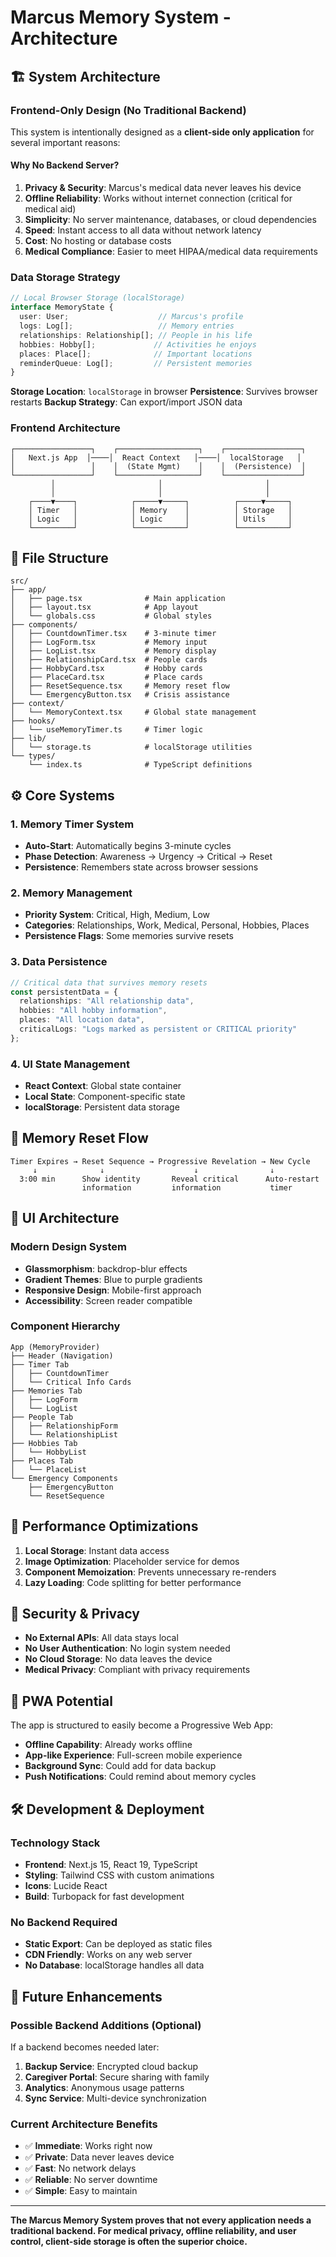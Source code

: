 # Marcus Memory System - Architecture

## 🏗️ System Architecture

### **Frontend-Only Design (No Traditional Backend)**

This system is intentionally designed as a **client-side only application** for several important reasons:

#### **Why No Backend Server?**

1. **Privacy & Security**: Marcus's medical data never leaves his device
2. **Offline Reliability**: Works without internet connection (critical for medical aid)
3. **Simplicity**: No server maintenance, databases, or cloud dependencies
4. **Speed**: Instant access to all data without network latency
5. **Cost**: No hosting or database costs
6. **Medical Compliance**: Easier to meet HIPAA/medical data requirements

### **Data Storage Strategy**

```typescript
// Local Browser Storage (localStorage)
interface MemoryState {
  user: User;                    // Marcus's profile
  logs: Log[];                   // Memory entries
  relationships: Relationship[]; // People in his life
  hobbies: Hobby[];             // Activities he enjoys
  places: Place[];              // Important locations
  reminderQueue: Log[];         // Persistent memories
}
```

**Storage Location**: `localStorage` in browser
**Persistence**: Survives browser restarts
**Backup Strategy**: Can export/import JSON data

### **Frontend Architecture**

```
┌─────────────────┐    ┌──────────────────┐    ┌─────────────────┐
│   Next.js App  │────│  React Context   │────│  localStorage   │
│                 │    │  (State Mgmt)    │    │  (Persistence)  │
└─────────────────┘    └──────────────────┘    └─────────────────┘
         │                       │                       │
         │                       │                       │
    ┌────▼────┐            ┌─────▼─────┐          ┌─────▼─────┐
    │ Timer   │            │ Memory    │          │ Storage   │
    │ Logic   │            │ Logic     │          │ Utils     │
    └─────────┘            └───────────┘          └───────────┘
```

## 📂 File Structure

```
src/
├── app/
│   ├── page.tsx              # Main application
│   ├── layout.tsx            # App layout
│   └── globals.css           # Global styles
├── components/
│   ├── CountdownTimer.tsx    # 3-minute timer
│   ├── LogForm.tsx           # Memory input
│   ├── LogList.tsx           # Memory display
│   ├── RelationshipCard.tsx  # People cards
│   ├── HobbyCard.tsx         # Hobby cards
│   ├── PlaceCard.tsx         # Place cards
│   ├── ResetSequence.tsx     # Memory reset flow
│   └── EmergencyButton.tsx   # Crisis assistance
├── context/
│   └── MemoryContext.tsx     # Global state management
├── hooks/
│   └── useMemoryTimer.ts     # Timer logic
├── lib/
│   └── storage.ts            # localStorage utilities
└── types/
    └── index.ts              # TypeScript definitions
```

## ⚙️ Core Systems

### **1. Memory Timer System**
- **Auto-Start**: Automatically begins 3-minute cycles
- **Phase Detection**: Awareness → Urgency → Critical → Reset
- **Persistence**: Remembers state across browser sessions

### **2. Memory Management**
- **Priority System**: Critical, High, Medium, Low
- **Categories**: Relationships, Work, Medical, Personal, Hobbies, Places
- **Persistence Flags**: Some memories survive resets

### **3. Data Persistence**
```typescript
// Critical data that survives memory resets
const persistentData = {
  relationships: "All relationship data",
  hobbies: "All hobby information",
  places: "All location data",
  criticalLogs: "Logs marked as persistent or CRITICAL priority"
};
```

### **4. UI State Management**
- **React Context**: Global state container
- **Local State**: Component-specific state
- **localStorage**: Persistent data storage

## 🔄 Memory Reset Flow

```
Timer Expires → Reset Sequence → Progressive Revelation → New Cycle
     ↓              ↓                    ↓                ↓
  3:00 min      Show identity       Reveal critical      Auto-restart
                information         information           timer
```

## 🎨 UI Architecture

### **Modern Design System**
- **Glassmorphism**: backdrop-blur effects
- **Gradient Themes**: Blue to purple gradients
- **Responsive Design**: Mobile-first approach
- **Accessibility**: Screen reader compatible

### **Component Hierarchy**
```
App (MemoryProvider)
├── Header (Navigation)
├── Timer Tab
│   ├── CountdownTimer
│   └── Critical Info Cards
├── Memories Tab
│   ├── LogForm
│   └── LogList
├── People Tab
│   ├── RelationshipForm
│   └── RelationshipList
├── Hobbies Tab
│   └── HobbyList
├── Places Tab
│   └── PlaceList
└── Emergency Components
    ├── EmergencyButton
    └── ResetSequence
```

## 🚀 Performance Optimizations

1. **Local Storage**: Instant data access
2. **Image Optimization**: Placeholder service for demos
3. **Component Memoization**: Prevents unnecessary re-renders
4. **Lazy Loading**: Code splitting for better performance

## 🔐 Security & Privacy

- **No External APIs**: All data stays local
- **No User Authentication**: No login system needed
- **No Cloud Storage**: No data leaves the device
- **Medical Privacy**: Compliant with privacy requirements

## 📱 PWA Potential

The app is structured to easily become a Progressive Web App:
- **Offline Capability**: Already works offline
- **App-like Experience**: Full-screen mobile experience
- **Background Sync**: Could add for data backup
- **Push Notifications**: Could remind about memory cycles

## 🛠️ Development & Deployment

### **Technology Stack**
- **Frontend**: Next.js 15, React 19, TypeScript
- **Styling**: Tailwind CSS with custom animations
- **Icons**: Lucide React
- **Build**: Turbopack for fast development

### **No Backend Required**
- **Static Export**: Can be deployed as static files
- **CDN Friendly**: Works on any web server
- **No Database**: localStorage handles all data

## 🔮 Future Enhancements

### **Possible Backend Additions** (Optional)
If a backend becomes needed later:

1. **Backup Service**: Encrypted cloud backup
2. **Caregiver Portal**: Secure sharing with family
3. **Analytics**: Anonymous usage patterns
4. **Sync Service**: Multi-device synchronization

### **Current Architecture Benefits**
- ✅ **Immediate**: Works right now
- ✅ **Private**: Data never leaves device
- ✅ **Fast**: No network delays
- ✅ **Reliable**: No server downtime
- ✅ **Simple**: Easy to maintain

---

**The Marcus Memory System proves that not every application needs a traditional backend. For medical privacy, offline reliability, and user control, client-side storage is often the superior choice.**